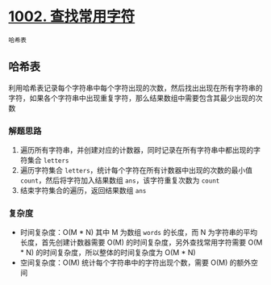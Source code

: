 # [1002. 查找常用字符](https://leetcode-cn.com/problems/find-common-characters/solution/cha-zhao-chang-yong-zi-fu-by-leetcode-solution/)

`哈希表`

## 哈希表

利用哈希表记录每个字符串中每个字符出现的次数，然后找出出现在所有字符串的字符，如果各个字符串中出现重复字符，那么结果数组中需要包含其最少出现的次数

### 解题思路

1. 遍历所有字符串，并创建对应的计数器，同时记录在所有字符串中都出现的字符集合 `letters`
2. 遍历字符集合 `letters`，统计每个字符在所有计数器中出现的次数的最小值 `count`，然后将字符加入结果数组 `ans`，该字符重复次数为 `count`
3. 结束字符集合的遍历，返回结果数组 `ans`

### 复杂度

- 时间复杂度：O(M * N) 其中 M 为数组 `words` 的长度，而 N 为字符串的平均长度，首先创建计数器需要 O(M)  的时间复杂度，另外查找常用字符需要 O(M * N) 的时间复杂度，所以整体的时间复杂度为 O(M * N)
- 空间复杂度：O(M) 统计每个字符串中的字符出现个数，需要 O(M) 的额外空间
